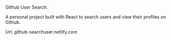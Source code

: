 Github User Search.

A personal project built with React to search users and view their profiles on Github.

Url: github-searchuser.netlify.com

